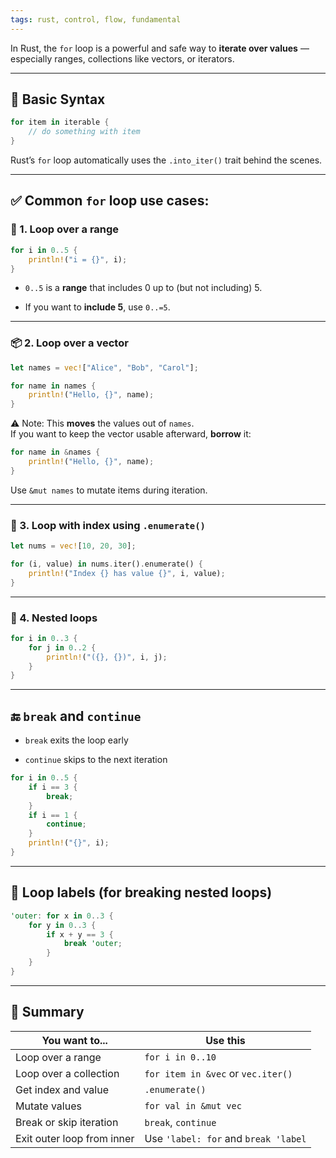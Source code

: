 ```yaml
---
tags: rust, control, flow, fundamental
---
```


In Rust, the `for` loop is a powerful and safe way to **iterate over values** — especially ranges, collections like vectors, or iterators.

---

## 🔁 Basic Syntax

```rust
for item in iterable {
    // do something with item
}
```

Rust’s `for` loop automatically uses the `.into_iter()` trait behind the scenes.

---

## ✅ Common `for` loop use cases:

### 🔢 1. Loop over a range

```rust
for i in 0..5 {
    println!("i = {}", i);
}
```

- `0..5` is a **range** that includes 0 up to (but not including) 5.
    
- If you want to **include 5**, use `0..=5`.
    

---

### 📦 2. Loop over a vector

```rust
let names = vec!["Alice", "Bob", "Carol"];

for name in names {
    println!("Hello, {}", name);
}
```

⚠️ Note: This **moves** the values out of `names`.  
If you want to keep the vector usable afterward, **borrow** it:

```rust
for name in &names {
    println!("Hello, {}", name);
}
```

Use `&mut names` to mutate items during iteration.

---

### 🧮 3. Loop with index using `.enumerate()`

```rust
let nums = vec![10, 20, 30];

for (i, value) in nums.iter().enumerate() {
    println!("Index {} has value {}", i, value);
}
```

---

### 🔄 4. Nested loops

```rust
for i in 0..3 {
    for j in 0..2 {
        println!("({}, {})", i, j);
    }
}
```

---

## 🔚 `break` and `continue`

- `break` exits the loop early
    
- `continue` skips to the next iteration
    

```rust
for i in 0..5 {
    if i == 3 {
        break;
    }
    if i == 1 {
        continue;
    }
    println!("{}", i);
}
```

---

## 🎯 Loop labels (for breaking nested loops)

```rust
'outer: for x in 0..3 {
    for y in 0..3 {
        if x + y == 3 {
            break 'outer;
        }
    }
}
```

---

## 🧠 Summary

|You want to...|Use this|
|---|---|
|Loop over a range|`for i in 0..10`|
|Loop over a collection|`for item in &vec` or `vec.iter()`|
|Get index and value|`.enumerate()`|
|Mutate values|`for val in &mut vec`|
|Break or skip iteration|`break`, `continue`|
|Exit outer loop from inner|Use `'label: for` and `break 'label`|
